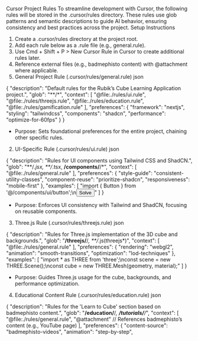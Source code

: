 Cursor Project Rules
To streamline development with Cursor, the following rules will be stored in the .cursor/rules directory. These rules use glob patterns and semantic descriptions to guide AI behavior, ensuring consistency and best practices across the project.
Setup Instructions
1. Create a .cursor/rules directory at the project root.
2. Add each rule below as a .rule file (e.g., general.rule).
3. Use Cmd + Shift + P > New Cursor Rule in Cursor to create additional rules later.
4. Reference external files (e.g., badmephisto content) with @attachment where applicable.
1. General Project Rule (.cursor/rules/general.rule)
json

{
  "description": "Default rules for the Rubik’s Cube Learning Application project.",
  "glob": "**/*",
  "context": [
    "@file:./rules/ui.rule",
    "@file:./rules/threejs.rule",
    "@file:./rules/education.rule",
    "@file:./rules/gamification.rule"
  ],
  "preferences": {
    "framework": "nextjs",
    "styling": "tailwindcss",
    "components": "shadcn",
    "performance": "optimize-for-60fps"
  }
}
* Purpose: Sets foundational preferences for the entire project, chaining other specific rules.
2. UI-Specific Rule (.cursor/rules/ui.rule)
json

{
  "description": "Rules for UI components using Tailwind CSS and ShadCN.",
  "glob": "**/*.jsx, **/*.tsx, **/components/**/*",
  "context": [
    "@file:./rules/general.rule"
  ],
  "preferences": {
    "style-guide": "consistent-utility-classes",
    "component-reuse": "prioritize-shadcn",
    "responsiveness": "mobile-first"
  },
  "examples": [
    "import { Button } from '@/components/ui/button';\n<Button className='bg-blue-500 text-white'>Solve</Button>"
  ]
}
* Purpose: Enforces UI consistency with Tailwind and ShadCN, focusing on reusable components.
3. Three.js Rule (.cursor/rules/threejs.rule)
json

{
  "description": "Rules for Three.js implementation of the 3D cube and backgrounds.",
  "glob": "**/threejs/**/*, **/*.js(threejs*)",
  "context": [
    "@file:./rules/general.rule"
  ],
  "preferences": {
    "rendering": "webgl2",
    "animation": "smooth-transitions",
    "optimization": "lod-techniques"
  },
  "examples": [
    "import * as THREE from 'three';\nconst scene = new THREE.Scene();\nconst cube = new THREE.Mesh(geometry, material);"
  ]
}
* Purpose: Guides Three.js usage for the cube, backgrounds, and performance optimization.
4. Educational Content Rule (.cursor/rules/education.rule)
json

{
  "description": "Rules for the 'Learn to Cube' section based on badmephisto content.",
  "glob": "**/education/**/*, **/tutorials/**/*",
  "context": [
    "@file:./rules/general.rule",
    "@attachment" // References badmephisto’s content (e.g., YouTube page)
  ],
  "preferences": {
    "content-source": "badmephisto-videos",
    "animation": "step-by-step",